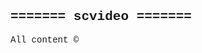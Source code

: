 
<html>
<head>
<script src="https//ajax.googleapis.com/ajax/libs/jquery/1.9.1/jquery.min.js"></script>
<title>scvideo</title>
</head>
<style>body *{font-family:courier new}</style>
<script></script>
<body>
<h2>======= scvideo =======</h2>
<div>
All content &copy; <script>document.write(''+new Date());</script>
</div>
</body>
</html>
